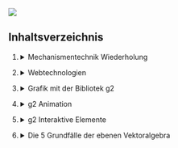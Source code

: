 <nav>

<a href="{base}/index.html"><img src="{base}/img/cover.png"></img></a>

## Inhaltsverzeichnis

<ol start="1">
    <li><details><summary markdown="span">Mechanismentechnik Wiederholung</summary>
        <ol>
        <li><a href="{base}/01_Mechanismentechnik_Wiederholung.md/Getriebekinematik.html">Getriebekinematik</a></li> 
        <li><a href="{base}/01_Mechanismentechnik_Wiederholung.md/Lageanalyse des Viergelenks.html">Lageanalyse des Viergelenks</a></li>
        <li><a href="{base}/01_Mechanismentechnik_Wiederholung.md/Übertragungsgleichung.html">Übertragungsgleichung und Übertragungsfunktion</a></li>
        <li><a href="{base}/01_Mechanismentechnik_Wiederholung.md/Koppelkurven.html">Koppelkurven</a></li>
        <li><a href="{base}/01_Mechanismentechnik_Wiederholung.md/Geschwindigkeit.html">Geschwindigkeit</a></li>
        <li><a href="{base}/01_Mechanismentechnik_Wiederholung.md/Beschleunigung.html">Beschleunigung</a></li>
        <li><a href="{base}/01_Mechanismentechnik_Wiederholung.md/Relativbewegung.html">Relativbewegung</a></li>
        <li><a href="{base}/01_Mechanismentechnik_Wiederholung.md/Pole der ebenen Bewegung.html">Pole der ebenen Bewegung</a></li> 
        </ol>
    </details></li>
</ol>

<ol start="2">
    <li><details><summary markdown="span">Webtechnologien</summary>
    <ol>
        <li><a href="{base}/02_Webtechnologie.md/Grundlagen.html">Grundlagen</a></li>
        <li><a href="{base}/02_Webtechnologie.md/Uebungen.html">Übungen</a></li> 
    </ol>
    </details></li>
</ol>

<ol start="3">
    <li><details><summary markdown="span">Grafik mit der Bibliotek g2</summary>
    <ol>
        <li><a href="{base}/03_Grafik_mit_der_Bibliothek_g2.md/Grafik im Webbrowser.html">Grafik im Webbrowser</a></li>
        <li><a href="{base}/03_Grafik_mit_der_Bibliothek_g2.md/g2 Methode.html">g2 Methoden</a></li>
        <li><a href="{base}/03_Grafik_mit_der_Bibliothek_g2.md/g2ExtErweiterung.html">g2.ext Erweiterung</a></li> 
    </ol>
    </details></li>
</ol>

<ol start="4">
    <li><details><summary markdown="span">g2 Animation</summary>
    <ol>
        <li><a href="{base}/04_g2_Animation.md/Animation mit g2 am Beispiel.html">Animation mit g2 am Beispiel einer Kurbel</a></li>
        <li><a href="{base}/04_g2_Animation.md/Übung-Federschwinge.html">Übung - Federschwinge</a></li>
        <li><a href="{base}/04_g2_Animation.md/Übung-Rad.html">Übung - Rad</a></li>
        <li><a href="{base}/04_g2_Animation.md/Übung-Pendelrolle.html">Übung - Pendelrolle</a></li>
    </ol>
    </details></li>
</ol>

<ol start="5">
    <li><details><summary markdown="span">g2 Interaktive Elemente</summary>
    <ol>
        <li><a href="{base}/05_g2_Interaktive Elemente.md/Einführung Interaktivität.html">Einführung Interaktivität</a></li>
        <li><a href="{base}/05_g2_Interaktive Elemente.md/Button.html">Button</a></li>
        <li><a href="{base}/05_g2_Interaktive Elemente.md/Dropdown Menü.html">Dropdown Menü</a></li>
        <li><a href="{base}/05_g2_Interaktive Elemente.md/Checkbox.html">Checkbox</a></li>
        <li><a href="{base}/05_g2_Interaktive Elemente.md/Slider 1:2.html">Slider 1/2</a></li>
        <li><a href="{base}/05_g2_Interaktive Elemente.md/Slider 2:2.html">Slider 2/2</a></li>
        <li><a href="{base}/05_g2_Interaktive Elemente.md/GUI Bibliotheken.html">GUI Bibliotheken</a></li>
    </ol>
    </details></li>
</ol>

<ol start="6">
    <li><details><summary markdown="span">Die 5 Grundfälle der ebenen Vektoralgebra</summary>
    <ol>
        <li><a href="{base}/06_Die_5_Grundfaelle_der_ebenen_Vektoralgebra.md/1. Grundfall.html">1. Grundfall</a></li>
        <li><a href="{base}/06_Die_5_Grundfaelle_der_ebenen_Vektoralgebra.md/2. Grundfall.html">2. Grundfall</a></li>
        <li><a href="{base}/06_Die_5_Grundfaelle_der_ebenen_Vektoralgebra.md/3. Grundfall.html">3. Grundfall</a></li>
        <li><a href="{base}/06_Die_5_Grundfaelle_der_ebenen_Vektoralgebra.md/4. Grundfall.html">4. Grundfall</a></li>
        <li><a href="{base}/06_Die_5_Grundfaelle_der_ebenen_Vektoralgebra.md/5. Grundfall.html">5. Grundfall</a></li> 
    </ol>
    </details></li>
</ol>
</nav>

